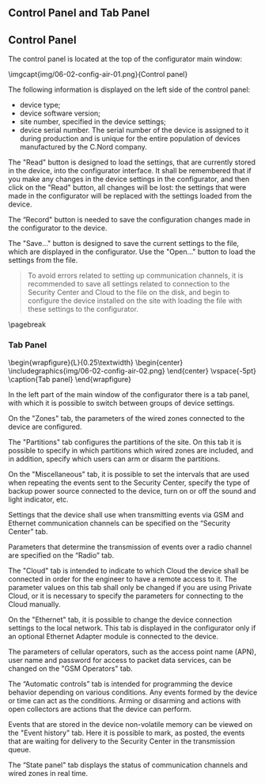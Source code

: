 ## Control Panel and Tab Panel

## Control Panel

The control panel is located at the top of the configurator main window:

\imgcapt{img/06-02-config-air-01.png}{Control panel}

The following information is displayed on the left side of the control panel:

* device type;
* device software version;
* site number, specified in the device settings;
* device serial number.
The serial number of the device is assigned to it during production and is unique for the entire population of devices manufactured by the C.Nord company.

The "Read" button is designed to load the settings, that are currently stored in the device, into the configurator interface. It shall be remembered that if you make any changes in the device settings in the configurator, and then click on the "Read" button, all changes will be lost: the settings that were made in the configurator will be replaced with the settings loaded from the device.

The “Record" button is needed to save the configuration changes made in the configurator to the device.

The "Save..." button is designed to save the current settings to the file, which are displayed in the configurator. Use the "Open..." button to load the settings from the file. 

> To avoid errors related to setting up communication channels, it is recommended to save all settings related to connection to the Security Center and Cloud to the file on the disk, and begin to configure the device installed on the site with loading the file with these settings to the configurator.

\pagebreak

### Tab Panel

\begin{wrapfigure}{L}{0.25\textwidth}
\begin{center}
\includegraphics{img/06-02-config-air-02.png}
\end{center}
\vspace{-5pt}
\caption{Tab panel}
\end{wrapfigure}

In the left part of the main window of the configurator there is a tab panel, with which it is possible to switch between groups of device settings.

On the "Zones" tab, the parameters of the wired zones connected to the device are configured.

The "Partitions" tab configures the partitions of the site. On this tab it is possible to specify in which partitions which wired zones are included, and in addition, specify which users can arm or disarm the partitions.

On the "Miscellaneous" tab, it is possible to set the intervals that are used when repeating the events sent to the Security Center, specify the type of backup power source connected to the device, turn on or off the sound and light indicator, etc.

Settings that the device shall use when transmitting events via GSM and Ethernet communication channels can be specified on the “Security Center” tab.

Parameters that determine the transmission of events over a radio channel are specified on the “Radio” tab.

The "Cloud" tab is intended to indicate to which Cloud the device shall be connected in order for the engineer to have a remote access to it. The parameter values on this tab shall only be changed if you are using Private Cloud, or it is necessary to specify the parameters for connecting to the Cloud manually.

On the "Ethernet" tab, it is possible to change the device connection settings to the local network. This tab is displayed in the configurator only if an optional Ethernet Adapter module is connected to the device.

The parameters of cellular operators, such as the access point name (APN), user name and password for access to packet data services, can be changed on the "GSM Operators" tab.

The “Automatic controls” tab is intended for programming the device behavior depending on various conditions. Any events formed by the device or time can act as the conditions. Arming or disarming and actions with open collectors are actions that the device can perform.

Events that are stored in the device non-volatile memory can be viewed on the "Event history" tab. Here it is possible to mark, as posted, the events that are waiting for delivery to the Security Center in the transmission queue.

The “State panel" tab displays the status of communication channels and wired zones in real time.

